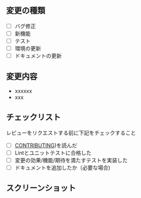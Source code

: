 ## 変更の種類
- [ ] バグ修正
- [ ] 新機能
- [ ] テスト
- [ ] 環境の更新
- [ ] ドキュメントの更新

## 変更内容
- xxxxxx
- xxx

## チェックリスト
レビューをリクエストする前に下記をチェックすること

- [ ] [CONTRIBUTING](https://github.com/kamabokochan/RepositoryTemplate/blob/main/.github/CONTRIBUTING.md))を読んだ
- [ ] Lintとユニットテストに合格した
- [ ] 変更の効果/機能/期待を満たすテストを実装した
- [ ] ドキュメントを追加したか（必要な場合)

## スクリーンショット
<!-- スタイルなどの変更の場合はスクリーンショットがあるとレビューしやすいです -->